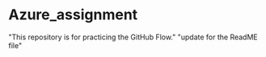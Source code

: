 # Azure_assignment
"This repository is for practicing the GitHub Flow."
"update for the ReadME file" 
